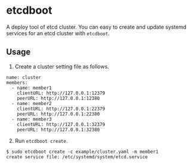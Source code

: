 # etcdboot

A deploy tool of etcd cluster.
You can easy to create and update systemd services for an etcd cluster with `etcdboot`.

## Usage

1. Create a cluster setting file as follows.

```
name: cluster
members:
  - name: member1
    clientURL: http://127.0.0.1:12379
    peerURL: http://127.0.0.1:12380
  - name: member2
    clientURL: http://127.0.0.1:22379
    peerURL: http://127.0.0.1:22380
  - name: member3
    clientURL: http://127.0.0.1:32379
    peerURL: http://127.0.0.1:32380
```

2. Run `etcdboot create`.

```
$ sudo etcdboot create -c example/cluster.yaml -m member1
create service file: /etc/systemd/system/etcd.service
```
